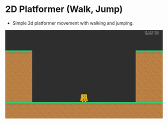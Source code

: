 # 2D Platformer (Walk, Jump)
- Simple 2d platformer movement with walking and jumping.

![img](screenshots/pic.png)
